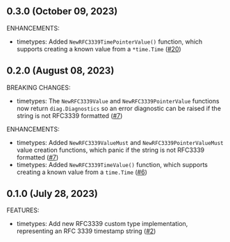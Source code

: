 ## 0.3.0 (October 09, 2023)

ENHANCEMENTS:

* timetypes: Added `NewRFC3339TimePointerValue()` function, which supports creating a known value from a `*time.Time` ([#20](https://github.com/hashicorp/terraform-plugin-framework-timetypes/issues/20))

## 0.2.0 (August 08, 2023)

BREAKING CHANGES:

* timetypes: The `NewRFC3339Value` and `NewRFC3339PointerValue` functions now return `diag.Diagnostics` so an error diagnostic can be raised if the string is not RFC3339 formatted ([#7](https://github.com/hashicorp/terraform-plugin-framework-timetypes/issues/7))

ENHANCEMENTS:

* timetypes: Added `NewRFC3339ValueMust` and `NewRFC3339PointerValueMust` value creation functions, which panic if the string is not RFC3339 formatted ([#7](https://github.com/hashicorp/terraform-plugin-framework-timetypes/issues/7))
* timetypes: Added `NewRFC3339TimeValue()` function, which supports creating a known value from a `time.Time` ([#6](https://github.com/hashicorp/terraform-plugin-framework-timetypes/issues/6))

## 0.1.0 (July 28, 2023)

FEATURES:

* timetypes: Add new RFC3339 custom type implementation, representing an RFC 3339 timestamp string ([#2](https://github.com/hashicorp/terraform-plugin-framework-timetypes/issues/2))

